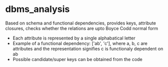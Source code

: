 # dbms_analysis
Based on schema and functional dependencies, provides keys, attribute closures, checks whether the relations are upto Boyce Codd normal form

* Each attribute is represented by a single alphabatical letter
* Example of a functional dependency: 
        ['ab', 'c'], where a, b, c are attributes and the representation signifies c is functionaly dependent on ab
* Possible candidate/super keys can be obtained from the code

